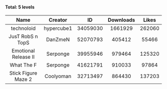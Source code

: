#### Total: 5 levels

| Name | Creator | ID | Downloads | Likes |
|:---:|:---:|:---:|:---:|:---:|
| technoloid | hypercube1 | 34059030 | 1661929 | 262060
| JusT RobS n TopS | DanZmeN | 52070793 | 405412 | 55466
| Emotional Release II | Serponge | 39955946 | 979464 | 125320
| What The F | Serponge | 41621791 | 910033 | 97864
| Stick Figure Maze 2 | Coolyoman | 32713497 | 864430 | 137203
